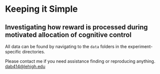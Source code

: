# Keeping it Simple
## Investigating how reward is processed during motivated allocation of cognitive control

All data can be found by navigating to the `data` folders in the experiment-specific directories.  

Please contact me if you need assistance finding or reproducing anything.  
dab414@lehigh.edu